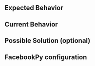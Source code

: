 <!-- Is this a Feature Request ? Please, check out our Wiki first https://github.com/socialbotspy/FacebookPy/wiki -->

## Expected Behavior

## Current Behavior

## Possible Solution (optional)

## FacebookPy configuration
